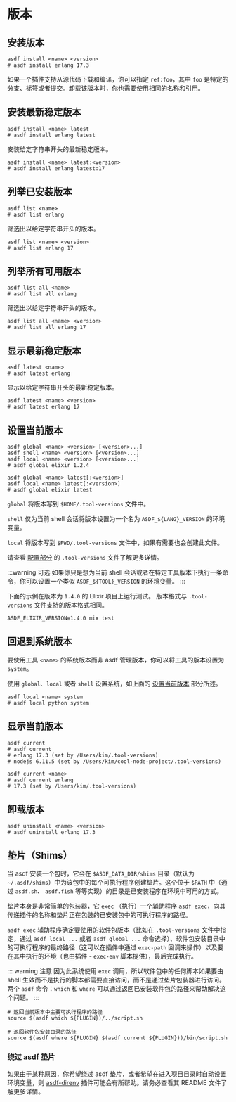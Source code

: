 # 版本

## 安装版本

```shell
asdf install <name> <version>
# asdf install erlang 17.3
```

如果一个插件支持从源代码下载和编译，你可以指定 `ref:foo`，其中 `foo` 是特定的分支、标签或者提交。卸载该版本时，你也需要使用相同的名称和引用。

## 安装最新稳定版本

```shell
asdf install <name> latest
# asdf install erlang latest
```

安装给定字符串开头的最新稳定版本。

```shell
asdf install <name> latest:<version>
# asdf install erlang latest:17
```

## 列举已安装版本

```shell
asdf list <name>
# asdf list erlang
```

筛选出以给定字符串开头的版本。

```shell
asdf list <name> <version>
# asdf list erlang 17
```

## 列举所有可用版本

```shell
asdf list all <name>
# asdf list all erlang
```

筛选出以给定字符串开头的版本。

```shell
asdf list all <name> <version>
# asdf list all erlang 17
```

## 显示最新稳定版本

```shell
asdf latest <name>
# asdf latest erlang
```

显示以给定字符串开头的最新稳定版本。

```shell
asdf latest <name> <version>
# asdf latest erlang 17
```

## 设置当前版本

```shell
asdf global <name> <version> [<version>...]
asdf shell <name> <version> [<version>...]
asdf local <name> <version> [<version>...]
# asdf global elixir 1.2.4

asdf global <name> latest[:<version>]
asdf local <name> latest[:<version>]
# asdf global elixir latest
```

`global` 将版本写到 `$HOME/.tool-versions` 文件中。

`shell` 仅为当前 shell 会话将版本设置为一个名为 `ASDF_${LANG}_VERSION` 的环境变量。

`local` 将版本写到 `$PWD/.tool-versions` 文件中，如果有需要也会创建此文件。

请查看 [配置部分](/zh-hans/manage/configuration.md) 的 `.tool-versions` 文件了解更多详情。

:::warning 可选
如果你只是想为当前 shell 会话或者在特定工具版本下执行一条命令，你可以设置一个类似 `ASDF_${TOOL}_VERSION` 的环境变量。
:::

下面的示例在版本为 `1.4.0` 的 Elixir 项目上运行测试。
版本格式与 `.tool-versions` 文件支持的版本格式相同。

```shell
ASDF_ELIXIR_VERSION=1.4.0 mix test
```

## 回退到系统版本

要使用工具 `<name>` 的系统版本而非 asdf 管理版本，你可以将工具的版本设置为 `system`。

使用 `global`、`local` 或者 `shell` 设置系统，如上面的 [设置当前版本](#设置当前版本) 部分所述。

```shell
asdf local <name> system
# asdf local python system
```

## 显示当前版本

```shell
asdf current
# asdf current
# erlang 17.3 (set by /Users/kim/.tool-versions)
# nodejs 6.11.5 (set by /Users/kim/cool-node-project/.tool-versions)

asdf current <name>
# asdf current erlang
# 17.3 (set by /Users/kim/.tool-versions)
```

## 卸载版本

```shell
asdf uninstall <name> <version>
# asdf uninstall erlang 17.3
```

## 垫片（Shims）

当 asdf 安装一个包时，它会在 `$ASDF_DATA_DIR/shims` 目录（默认为 `~/.asdf/shims`）中为该包中的每个可执行程序创建垫片。这个位于 `$PATH` 中（通过 `asdf.sh`、 `asdf.fish` 等等实现）的目录是已安装程序在环境中可用的方式。

垫片本身是非常简单的包装器，它 `exec` （执行）一个辅助程序 `asdf exec`，向其传递插件的名称和垫片正在包装的已安装包中的可执行程序的路径。

`asdf exec` 辅助程序确定要使用的软件包版本（比如在 `.tool-versions` 文件中指定，通过 `asdf local ...` 或者 `asdf global ...` 命令选择）、软件包安装目录中的可执行程序的最终路径（这可以在插件中通过 `exec-path` 回调来操作）以及要在其中执行的环境（也由插件 - `exec-env` 脚本提供），最后完成执行。

::: warning 注意
因为此系统使用 `exec` 调用，所以软件包中的任何脚本如果要由 shell 生效而不是执行的脚本都需要直接访问，而不是通过垫片包装器进行访问。两个 `asdf` 命令：`which` 和 `where` 可以通过返回已安装软件包的路径来帮助解决这个问题。
:::

```shell
# 返回当前版本中主要可执行程序的路径
source $(asdf which ${PLUGIN})/../script.sh

# 返回软件包安装目录的路径
source $(asdf where ${PLUGIN} $(asdf current ${PLUGIN}))/bin/script.sh
```

### 绕过 asdf 垫片

如果由于某种原因，你希望绕过 asdf 垫片，或者希望在进入项目目录时自动设置环境变量，则 [asdf-direnv](https://github.com/asdf-community/asdf-direnv) 插件可能会有所帮助。请务必查看其 README 文件了解更多详情。
